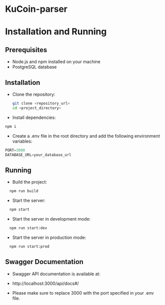 # KuCoin-parser

# Installation and Running

## Prerequisites

- Node.js and npm installed on your machine
- PostgreSQL database

## Installation

- Clone the repository:

  ```bash
  git clone <repository_url>
  cd <project_directory>

  ```

- Install dependencies:

```bash
npm i
```

- Create a .env file in the root directory and add the following environment variables:

```js
PORT=3000
DATABASE_URL=your_database_url
```

## Running

- Build the project:

```bash
  npm run build
```

- Start the server:

```bash
  npm start
```

- Start the server in development mode:

```bash
  npm run start:dev
```

- Start the server in production mode:

```bash
  npm run start:prod
```

## Swagger Documentation
- Swagger API documentation is available at:

- http://localhost:3000/api/docs#/
- Please make sure to replace 3000 with the port specified in your .env file.


